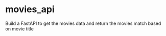 # movies_api
Build a FastAPI to get the movies data and return the movies match based on movie title
